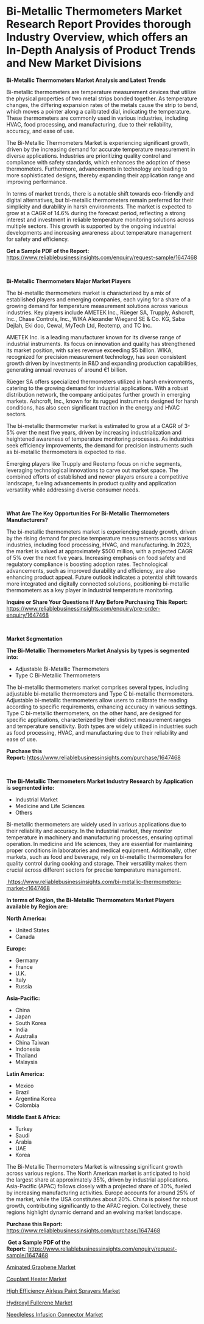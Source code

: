 <p><h1>Bi-Metallic Thermometers Market Research Report Provides thorough Industry Overview, which offers an In-Depth Analysis of Product Trends and New Market Divisions</h1></p><p><strong>Bi-Metallic Thermometers Market Analysis and Latest Trends</strong></p>
<p><p>Bi-metallic thermometers are temperature measurement devices that utilize the physical properties of two metal strips bonded together. As temperature changes, the differing expansion rates of the metals cause the strip to bend, which moves a pointer along a calibrated dial, indicating the temperature. These thermometers are commonly used in various industries, including HVAC, food processing, and manufacturing, due to their reliability, accuracy, and ease of use.</p><p>The Bi-Metallic Thermometers Market is experiencing significant growth, driven by the increasing demand for accurate temperature measurement in diverse applications. Industries are prioritizing quality control and compliance with safety standards, which enhances the adoption of these thermometers. Furthermore, advancements in technology are leading to more sophisticated designs, thereby expanding their application range and improving performance.</p><p>In terms of market trends, there is a notable shift towards eco-friendly and digital alternatives, but bi-metallic thermometers remain preferred for their simplicity and durability in harsh environments. The market is expected to grow at a CAGR of 14.6% during the forecast period, reflecting a strong interest and investment in reliable temperature monitoring solutions across multiple sectors. This growth is supported by the ongoing industrial developments and increasing awareness about temperature management for safety and efficiency.</p></p>
<p><strong>Get a Sample PDF of the Report:&nbsp;</strong> <a href="https://www.reliablebusinessinsights.com/enquiry/request-sample/1647468?utm_campaign=1091&utm_medium=2&utm_source=Github&utm_content=ia&utm_term=27102024&utm_id=bi-metallic-thermometers">https://www.reliablebusinessinsights.com/enquiry/request-sample/1647468</a></p>
<p>&nbsp;</p>
<p><strong>Bi-Metallic Thermometers Major Market Players</strong></p>
<p><p>The bi-metallic thermometers market is characterized by a mix of established players and emerging companies, each vying for a share of a growing demand for temperature measurement solutions across various industries. Key players include AMETEK Inc., Rüeger SA, Trupply, Ashcroft, Inc., Chase Controls, Inc., WIKA Alexander Wiegand SE & Co. KG, Saba Dejlah, Eki doo, Cewal, MyTech Ltd, Reotemp, and TC Inc.</p><p>AMETEK Inc. is a leading manufacturer known for its diverse range of industrial instruments. Its focus on innovation and quality has strengthened its market position, with sales revenue exceeding $5 billion. WIKA, recognized for precision measurement technology, has seen consistent growth driven by investments in R&D and expanding production capabilities, generating annual revenues of around €1 billion.</p><p>Rüeger SA offers specialized thermometers utilized in harsh environments, catering to the growing demand for industrial applications. With a robust distribution network, the company anticipates further growth in emerging markets. Ashcroft, Inc., known for its rugged instruments designed for harsh conditions, has also seen significant traction in the energy and HVAC sectors.</p><p>The bi-metallic thermometer market is estimated to grow at a CAGR of 3-5% over the next five years, driven by increasing industrialization and heightened awareness of temperature monitoring processes. As industries seek efficiency improvements, the demand for precision instruments such as bi-metallic thermometers is expected to rise.</p><p>Emerging players like Trupply and Reotemp focus on niche segments, leveraging technological innovations to carve out market space. The combined efforts of established and newer players ensure a competitive landscape, fueling advancements in product quality and application versatility while addressing diverse consumer needs.</p></p>
<p>&nbsp;</p>
<p><strong>What Are The Key Opportunities For Bi-Metallic Thermometers Manufacturers?</strong></p>
<p><p>The bi-metallic thermometers market is experiencing steady growth, driven by the rising demand for precise temperature measurements across various industries, including food processing, HVAC, and manufacturing. In 2023, the market is valued at approximately $500 million, with a projected CAGR of 5% over the next five years. Increasing emphasis on food safety and regulatory compliance is boosting adoption rates. Technological advancements, such as improved durability and efficiency, are also enhancing product appeal. Future outlook indicates a potential shift towards more integrated and digitally connected solutions, positioning bi-metallic thermometers as a key player in industrial temperature monitoring.</p></p>
<p><strong>Inquire or Share Your Questions If Any Before Purchasing This Report:</strong> <a href="https://www.reliablebusinessinsights.com/enquiry/pre-order-enquiry/1647468?utm_campaign=1091&utm_medium=2&utm_source=Github&utm_content=ia&utm_term=27102024&utm_id=bi-metallic-thermometers">https://www.reliablebusinessinsights.com/enquiry/pre-order-enquiry/1647468</a></p>
<p>&nbsp;</p>
<p><strong>Market Segmentation</strong></p>
<p><strong>The Bi-Metallic Thermometers Market Analysis by types is segmented into:</strong></p>
<p><ul><li>Adjustable Bi-Metallic Thermometers</li><li>Type C Bi-Metallic Thermometers</li></ul></p>
<p><p>The bi-metallic thermometers market comprises several types, including adjustable bi-metallic thermometers and Type C bi-metallic thermometers. Adjustable bi-metallic thermometers allow users to calibrate the reading according to specific requirements, enhancing accuracy in various settings. Type C bi-metallic thermometers, on the other hand, are designed for specific applications, characterized by their distinct measurement ranges and temperature sensitivity. Both types are widely utilized in industries such as food processing, HVAC, and manufacturing due to their reliability and ease of use.</p></p>
<p><strong>Purchase this Report:&nbsp;</strong><a href="https://www.reliablebusinessinsights.com/purchase/1647468?utm_campaign=1091&utm_medium=2&utm_source=Github&utm_content=ia&utm_term=27102024&utm_id=bi-metallic-thermometers">https://www.reliablebusinessinsights.com/purchase/1647468</a></p>
<p>&nbsp;</p>
<p><strong>The Bi-Metallic Thermometers Market Industry Research by Application is segmented into:</strong></p>
<p><ul><li>Industrial Market</li><li>Medicine and Life Sciences</li><li>Others</li></ul></p>
<p><p>Bi-metallic thermometers are widely used in various applications due to their reliability and accuracy. In the industrial market, they monitor temperature in machinery and manufacturing processes, ensuring optimal operation. In medicine and life sciences, they are essential for maintaining proper conditions in laboratories and medical equipment. Additionally, other markets, such as food and beverage, rely on bi-metallic thermometers for quality control during cooking and storage. Their versatility makes them crucial across different sectors for precise temperature management.</p></p>
<p><a href="https://www.reliablebusinessinsights.com/bi-metallic-thermometers-market-r1647468?utm_campaign=1091&utm_medium=2&utm_source=Github&utm_content=ia&utm_term=27102024&utm_id=bi-metallic-thermometers">&nbsp;https://www.reliablebusinessinsights.com/bi-metallic-thermometers-market-r1647468</a></p>
<p><strong>In terms of Region, the Bi-Metallic Thermometers Market Players available by Region are:</strong></p>
<p>
    <p> <strong> North America: </strong>
        <ul>
            <li>United States</li>
            <li>Canada</li>
        </ul>
        </p> 
    <p> <strong> Europe: </strong>
        <ul>
            <li>Germany</li>
            <li>France</li>
            <li>U.K.</li>
            <li>Italy</li>
            <li>Russia</li>
        </ul>
        </p> 
    <p> <strong> Asia-Pacific: </strong>
        <ul>
            <li>China</li>
            <li>Japan</li>
            <li>South Korea</li>
            <li>India</li>
            <li>Australia</li>
            <li>China Taiwan</li>
            <li>Indonesia</li>
            <li>Thailand</li>
            <li>Malaysia</li>
        </ul>
        </p> 
    <p> <strong> Latin America: </strong>
        <ul>
            <li>Mexico</li>
            <li>Brazil</li>
            <li>Argentina Korea</li>
            <li>Colombia</li>
        </ul>
        </p> 
    <p> <strong> Middle East & Africa: </strong>
        <ul>
            <li>Turkey</li>
            <li>Saudi</li>
            <li>Arabia</li>
            <li>UAE</li>
            <li>Korea</li>
        </ul>
    </p>
    </p>
<p><p>The Bi-Metallic Thermometers Market is witnessing significant growth across various regions. The North American market is anticipated to hold the largest share at approximately 35%, driven by industrial applications. Asia-Pacific (APAC) follows closely with a projected share of 30%, fueled by increasing manufacturing activities. Europe accounts for around 25% of the market, while the USA constitutes about 20%. China is poised for robust growth, contributing significantly to the APAC region. Collectively, these regions highlight dynamic demand and an evolving market landscape.</p></p>
<p><strong>Purchase this Report: </strong><a href="https://www.reliablebusinessinsights.com/purchase/1647468?utm_campaign=1091&utm_medium=2&utm_source=Github&utm_content=ia&utm_term=27102024&utm_id=bi-metallic-thermometers">https://www.reliablebusinessinsights.com/purchase/1647468</a></p>
<p>&nbsp;<strong>Get a Sample PDF of the Report:&nbsp;&nbsp;</strong><a href="https://www.reliablebusinessinsights.com/enquiry/request-sample/1647468?utm_campaign=1091&utm_medium=2&utm_source=Github&utm_content=ia&utm_term=27102024&utm_id=bi-metallic-thermometers">https://www.reliablebusinessinsights.com/enquiry/request-sample/1647468</a></p>
<p><strong></strong></p>
<p><p><a href="https://github.com/burdgexaraeqn/Market-Research-Report-List-1/blob/main/aminated-graphene-market.md?utm_campaign=1091&utm_medium=2&utm_source=Github&utm_content=ia&utm_term=27102024&utm_id=bi-metallic-thermometers">Aminated Graphene Market</a></p><p><a href="https://www.linkedin.com/pulse/global-couplant-heater-market-trends-innovations-forward-looking-smu8e?utm_campaign=1091&utm_medium=2&utm_source=Github&utm_content=ia&utm_term=27102024&utm_id=bi-metallic-thermometers">Couplant Heater Market</a></p><p><a href="https://issuu.com/reportprime-2/docs/high-efficiency-airless-paint-spray_49593733dfa58e?utm_campaign=1091&utm_medium=2&utm_source=Github&utm_content=ia&utm_term=27102024&utm_id=bi-metallic-thermometers">High Efficiency Airless Paint Sprayers Market</a></p><p><a href="https://github.com/whitbyuhringenn/Market-Research-Report-List-1/blob/main/hydroxyl-fullerene-market.md?utm_campaign=1091&utm_medium=2&utm_source=Github&utm_content=ia&utm_term=27102024&utm_id=bi-metallic-thermometers">Hydroxyl Fullerene Market</a></p><p><a href="https://www.linkedin.com/pulse/needleless-infusion-connector-industry-analysis-report-8rawe?utm_campaign=1091&utm_medium=2&utm_source=Github&utm_content=ia&utm_term=27102024&utm_id=bi-metallic-thermometers">Needleless Infusion Connector Market</a></p></p>